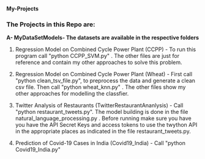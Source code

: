 #### My-Projects ####

### The Projects in this Repo are: ###

**A- MyDataSetModels- The datasets are available in the respective folders**

1. Regression Model on Combined Cycle Power Plant (CCPP) - To run this program call "python CCPP_SVM.py" . The other files are just for reference and contain my other approaches to solve this problem.

2. Regression Model on Combined Cycle Power Plant (Wheat) - First call "python clean_tsv_file.py", to preprocess the data and generate a clean csv file. Then call "python wheat_knn.py" . The other files show my other approaches for modelling the classfier.

3. Twitter Analysis of Restaurants (TwitterRestaurantAnanlysis) - Call "python restaurant_tweets.py". The model building is done in the file natural_language_processing.py . Before running make sure you have you have the API Secret Keys and access tokens to use the twython API in the appropriate places as indicated in the file restaurant_tweets.py.

4. Prediction of Covid-19 Cases in India (Covid19_India) - Call "python Covid19_India.py"
